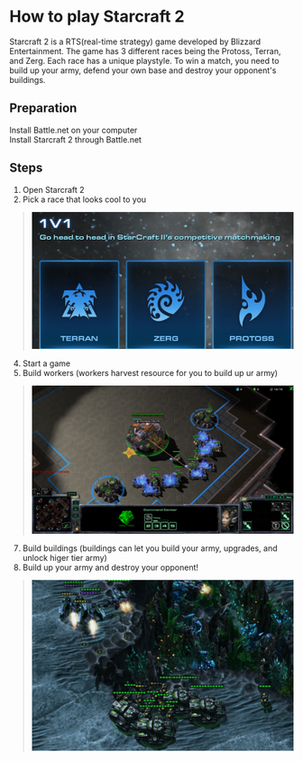 # How to play Starcraft 2
Starcraft 2 is a RTS(real-time strategy) game developed by Blizzard Entertainment. The game has 3 different races being the Protoss, Terran, and Zerg. Each race has a unique playstyle. To win a match, you need to build up your army, defend your own base and destroy your opponent's buildings.
## Preparation
Install Battle.net on your computer  
Install Starcraft 2 through Battle.net
## Steps
1. Open Starcraft 2
2. Pick a race that looks cool to you
> ![races](races.png)
4. Start a game
5. Build workers (workers harvest resource for you to build up ur army)
> ![game](game.png)
7. Build buildings (buildings can let you build your army, upgrades, and unlock higer tier army)
8. Build up your army and destroy your opponent!
> ![army](army.png)
